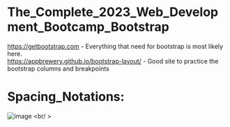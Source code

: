 # The_Complete_2023_Web_Development_Bootcamp_Bootstrap
https://getbootstrap.com - Everything that need for bootstrap is most likely here. <br />
https://appbrewery.github.io/bootstrap-layout/ - Good site to practice the bootstrap columns and breakpoints <br />
# Spacing_Notations:
![image](https://github.com/Long1908/The_Complete_2023_Web_Development_Bootcamp_Bootstrap/assets/56315912/0664a49f-d409-455d-9def-412536380001) <br/ >
